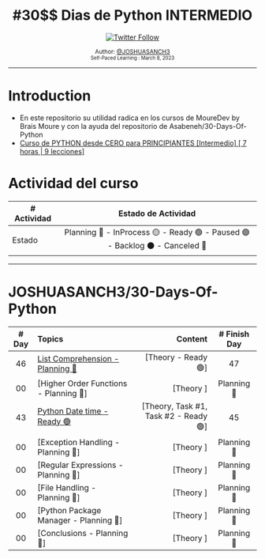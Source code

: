 <div align="center">
  <h1> #30$$ Dias de Python INTERMEDIO</h1>
  <a class="header-badge" target="_blank" href="https://twitter.com/joshuasanch3">
  <img alt="Twitter Follow" src="https://img.shields.io/twitter/follow/JOSHUASANCH3?style=social">
  </a>

<sub>Author:
<a href="https://twitter.com/joshuasanch3" target="_blank">@JOSHUASANCH3</a><br>
<small> Self-Paced Learning : March 8, 2023</small>
</sub>

</div>

---

# Introduction

- En este repositorio su utilidad radica en los cursos de MoureDev by Brais Moure y con la ayuda del repositorio de Asabeneh/30-Days-Of-Python
- [Curso de PYTHON desde CERO para PRINCIPIANTES [Intermedio] [ 7 horas | 9 lecciones]](https://www.youtube.com/watch?v=TbcEqkabAWU) 

# Actividad del curso

|# Actividad | Estado de Actividad                                                           |
|------------|:-----------------------------------------------------------------------------:|
| Estado     |Planning 🔵 - InProcess 🟡 - Ready 🟢 - Paused 🟣 - Backlog ⚫ - Canceled 🔴|

---

# JOSHUASANCH3/30-Days-Of-Python

|# Day   | Topics                                                   | Content                                                  |# Finish Day |
|:------:|:---------------------------------------------------------|---------------------------------------------------------:|:-----------:|
|   46   |  [List Comprehension - Planning 🔵](./13_list_comprehension/13_list_comprehension.md)| [Theory - Ready 🟢]| 47 |
|   00   |  [Higher Order Functions - Planning 🔵]| [Theory ]| Planning 🔵 |
|   43   |  [Python Date time - Ready 🟢](./16_python_date_time/16_python_date_time.md) | [Theory, Task #1, Task #2 - Ready 🟢]| 45 |
|   00   |  [Exception Handling - Planning 🔵]| [Theory ]| Planning 🔵 |
|   00   |  [Regular Expressions - Planning 🔵]| [Theory ]| Planning 🔵 |
|   00   |  [File Handling - Planning 🔵]| [Theory ]| Planning 🔵 |
|   00   |  [Python Package Manager - Planning 🔵]| [Theory ]| Planning 🔵 |
|   00   |  [Conclusions - Planning 🔵]| [Theory ]| Planning 🔵 |